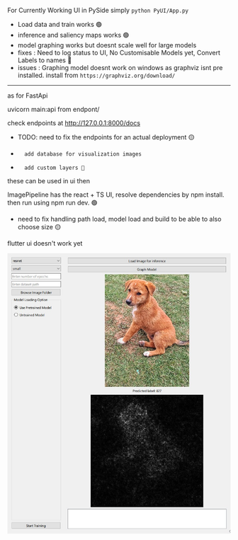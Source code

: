 For Currently Working UI in PySide simply `python PyUI/App.py`

- Load data and train works 🟢
- inference and saliency maps works 🟢
- model graphing works but doesnt scale well for large models 
- fixes : Need to log status to UI, No Customisable Models yet, Convert Labels to names 🔴
- issues : Graphing model doesnt work on windows as graphviz isnt pre installed.  install from `https://graphviz.org/download/`

-------------------------------------------------------------------------------------
as for FastApi

uvicorn main:api from endpont/

check endpoints at http://127.0.0.1:8000/docs
- TODO: need to fix the endpoints for an actual deployment 🟡
-       add database for visualization images
-       add custom layers 🔴

these can be used in ui then

ImagePipeline has the react + TS UI, resolve dependencies by npm install. 
then run using npm run dev. 🟢
- need to fix handling path load, model load and build to be able to also choose size 🟡

flutter ui doesn't work yet


![UI](ui.jpeg)
